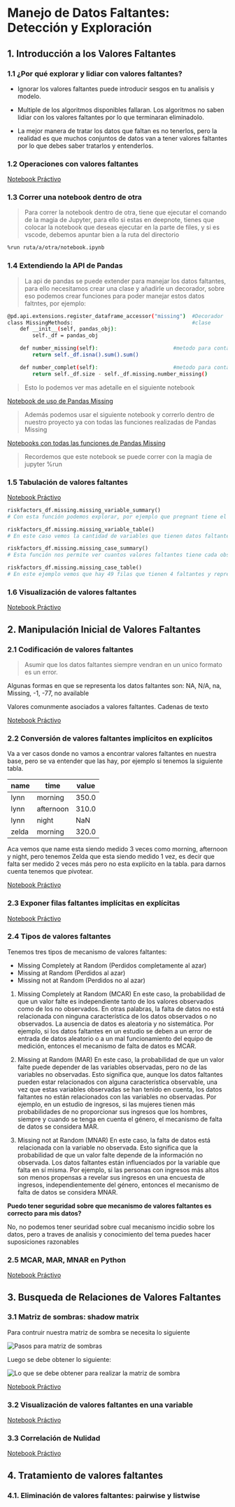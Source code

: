 # Manejo de Datos Faltantes: Detección y Exploración

## 1. Introducción a los Valores Faltantes

### 1.1 ¿Por qué explorar y lidiar con valores faltantes?

* Ignorar los valores faltantes puede introducir sesgos en tu analisis y modelo.

* Multiple de los algoritmos disponibles fallaran. Los algoritmos no saben lidiar con los valores faltantes por lo que terminaran eliminadolo.

* La mejor manera de tratar los datos que faltan es no tenerlos, pero la realidad es que muchos conjuntos de datos van a tener valores faltantes por lo que debes saber tratarlos y entenderlos.

### 1.2 Operaciones con valores faltantes

[Notebook Práctivo](./deteccion_exploracion_de_datos_faltantes/exploration-missing-values-app.ipynb)

### 1.3 Correr una notebook dentro de otra

> Para correr la notebook dentro de otra, tiene que ejecutar el comando de la magia de Jupyter, para ello si estas en deepnote, tienes que colocar la notebook que deseas ejecutar en la parte de files, y si es vscode, debemos apuntar bien a la ruta del directorio

```bash
%run ruta/a/otra/notebook.ipynb
```

### 1.4 Extendiendo la API de Pandas

> La api de pandas se puede extender para manejar los datos faltantes, para ello necesitamos crear una clase y añadirle un decorador, sobre eso podemos crear funciones para poder manejar estos datos faltntes, por ejemplo:

```bash
@pd.api.extensions.register_dataframe_accessor("missing")  #Decorador
class MissingMethods:                                      #clase
    def __init__(self, pandas_obj):
        self._df = pandas_obj

    def number_missing(self):                        #metodo para contar datos faltantes
        return self._df.isna().sum().sum()

    def number_complet(self):                        #metodo para contar datos completos
        return self._df.size - self._df.missing.number_missing()
```

> Esto lo podemos ver mas adetalle en el siguiente notebook

[Notebook de uso de Pandas Missing](./deteccion_exploracion_de_datos_faltantes/tutorial_to_extend_pandas_api.ipynb)

> Además podemos usar el siguiente notebook y correrlo dentro de nuestro proyecto ya con todas las funciones realizadas de Pandas Missing

[Notebooks con todas las funciones de Pandas Missing](./deteccion_exploracion_de_datos_faltantes/pandas-missing-extension.ipynb)

> Recordemos que este notebook se puede correr con la magia de jupyter %run

### 1.5 Tabulación de valores faltantes

[Notebook Práctivo](./deteccion_exploracion_de_datos_faltantes/exploration-missing-values-app.ipynb)

```python
riskfactors_df.missing.missing_variable_summary()
# Con esta función podemos explorar, por ejemplo que pregnant tiene el 87% de valores faltantes

riskfactors_df.missing.missing_variable_table()
# En este caso vemos la cantidad de variables que tienen datos faltantes, por ejemplo hay 10 variables que no tienen ningun valor faltante

riskfactors_df.missing.missing_case_summary()
# Esta función nos permite ver cuantos valores faltantes tiene cada observación o fila

riskfactors_df.missing.missing_case_table()
# En este ejemplo vemos que hay 49 filas que tienen 4 faltantes y representa el 20%
```

### 1.6 Visualización de valores faltantes

[Notebook Práctivo](./deteccion_exploracion_de_datos_faltantes/exploration-missing-values-app.ipynb)

## 2. Manipulación Inicial de Valores Faltantes

### 2.1 Codificación de valores faltantes

> Asumir que los datos faltantes siempre vendran en un unico formato es un error.

Algunas formas en que se representa los datos faltantes son: NA, N/A, na, Missing, -1, -77, no available

Valores comunmente asociados a valores faltantes. Cadenas de texto

[Notebook Práctivo](./deteccion_exploracion_de_datos_faltantes/exploration-missing-values-app.ipynb)

### 2.2 Conversión de valores faltantes implícitos en explícitos

Va a ver casos donde no vamos a encontrar valores faltantes en nuestra base, pero se va entender que las hay, por ejemplo si tenemos la siguiente tabla.

| name  | time      | value |
|-------|-----------|-------|
| lynn  | morning   | 350.0 |
| lynn  | afternoon | 310.0 |
| lynn  | night     | NaN   |
| zelda | morning   | 320.0 |

Aca vemos que name esta siendo medido 3 veces como morning, afternoon y night, pero tenemos Zelda que esta siendo medido 1 vez, es decir que falta ser medido 2 veces más pero no esta explícito en la tabla. para darnos cuenta tenemos que pivotear.

[Notebook Práctivo](./deteccion_exploracion_de_datos_faltantes/exploration-missing-values-app.ipynb)

### 2.3 Exponer filas faltantes implícitas en explícitas

[Notebook Práctivo](./deteccion_exploracion_de_datos_faltantes/exploration-missing-values-app.ipynb)

### 2.4 Tipos de valores faltantes

Tenemos tres tipos de mecanismo de valores faltantes:

* Missing Completely at Random (Perdidos completamente al azar)
* Missing at Random (Perdidos al azar)
* Missing not at Random (Perdidos no al azar)

1. Missing Completely at Random (MCAR)
En este caso, la probabilidad de que un valor falte es independiente tanto de los valores observados como de los no observados. En otras palabras, la falta de datos no está relacionada con ninguna característica de los datos observados o no observados. La ausencia de datos es aleatoria y no sistemática. Por ejemplo, si los datos faltantes en un estudio se deben a un error de entrada de datos aleatorio o a un mal funcionamiento del equipo de medición, entonces el mecanismo de falta de datos es MCAR.

2. Missing at Random (MAR)
En este caso, la probabilidad de que un valor falte puede depender de las variables observadas, pero no de las variables no observadas. Esto significa que, aunque los datos faltantes pueden estar relacionados con alguna característica observable, una vez que estas variables observadas se han tenido en cuenta, los datos faltantes no están relacionados con las variables no observadas. Por ejemplo, en un estudio de ingresos, si las mujeres tienen más probabilidades de no proporcionar sus ingresos que los hombres, siempre y cuando se tenga en cuenta el género, el mecanismo de falta de datos se considera MAR.

3. Missing not at Random (MNAR)
En este caso, la falta de datos está relacionada con la variable no observada. Esto significa que la probabilidad de que un valor falte depende de la información no observada. Los datos faltantes están influenciados por la variable que falta en sí misma. Por ejemplo, si las personas con ingresos más altos son menos propensas a revelar sus ingresos en una encuesta de ingresos, independientemente del género, entonces el mecanismo de falta de datos se considera MNAR.

**Puedo tener seguridad sobre que mecanismo de valores faltantes es correcto para mis datos?**

No, no podemos tener seuridad sobre cual mecanismo incidio sobre los datos, pero a traves de analisis y conocimiento del tema puedes hacer suposiciones razonables

### 2.5 MCAR, MAR, MNAR en Python

[Notebook Práctivo](./deteccion_exploracion_de_datos_faltantes/exploration-missing-values-app.ipynb)

## 3. Busqueda de Relaciones de Valores Faltantes

### 3.1 Matriz de sombras: shadow matrix

Para contruir nuestra matriz de sombra se necesita lo siguiente

![Pasos para matriz de sombras](./images/pasos_matrix_sombra.jpeg)

Luego se debe obtener lo siguiente:

![Lo que se debe obtener para realizar la matriz de sombra](./images/pasos2_matrix_sombra.jpeg)

[Notebook Práctivo](./deteccion_exploracion_de_datos_faltantes/exploration-missing-values-app.ipynb)

### 3.2 Visualización de valores faltantes en una variable

[Notebook Práctivo](./deteccion_exploracion_de_datos_faltantes/exploration-missing-values-app.ipynb)

### 3.3 Correlación de Nulidad

[Notebook Práctivo](./deteccion_exploracion_de_datos_faltantes/exploration-missing-values-app.ipynb)

## 4. Tratamiento de valores faltantes

### 4.1. Eliminación de valores faltantes: pairwise y listwise

